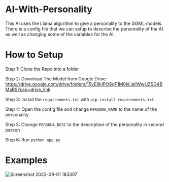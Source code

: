 # AI-With-Personality

This AI uses the Llama algorithm to give a personality to the GGML models.
There is a config file that we can setup to describe the personality of the AI as well as changing some of the variables for the AI.

# How to Setup
Step 1: Clone the Repo into a folder

Step 2: Download The Model from Google Drive: https://drive.google.com/drive/folders/15vE8kIPO6qF1M0kLiallWwUZSG4BMaRS?usp=drive_link

Step 3: Install the `requirements.txt` with `pip install requirements.txt`

Step 4: Open the config file and change `PERSONA_NAME` to the name of the personality

Step 5: Change `PERSONA_DESC` to the description of the personality in second person

Step 6: Run `python app.py`

# Examples

![Screenshot 2023-09-01 183307](https://github.com/RealUnrealGameDev/AI-Personality/assets/67384349/6f957515-0296-4c6d-842d-da0f76ed7867)
